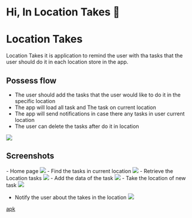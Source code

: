 # Hi, In Location Takes  👋
# Location Takes
Location Takes it is application to remind the user with tha tasks that the user should do  it in each location store in the app.
## Possess flow
- The user  should  add the tasks that the user would like to do it in the specific location
- The app will load all task and The task on current location
- The app will send notifications in case there any tasks in  user current location
- The user can delete the tasks after do it in location 


![](./screenshot/notifecation.jpeg)
## Screenshots
<p float="left">
- Home page
  <img src="/screenshot/allTaskes.jpeg">
- Find the tasks in current location
  <img src="./screenshot/lodingTask.jpeg">
- Retrieve the Location tasks
  <img src="./screenshot/inLocationTaskVlue.jpeg">
- Add the data of the task
  <img src="./screenshot/addNewTask.jpeg">
-  Take the location of new task
  <img src="./screenshot/getLocationFromMap.jpeg">

- Notify the user about the takes in the location
  <img src="./screenshot/notifecation.jpeg">

</p>


 [apk](./assets/app-debug.apk)
